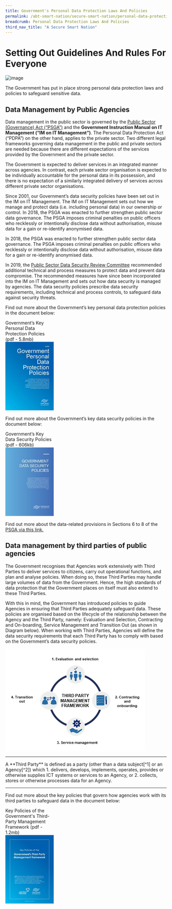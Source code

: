 ```yaml
---
title: Government's Personal Data Protection Laws And Policies
permalink: /abt-smart-nation/secure-smart-nation/personal-data-protection
breadcrumb: Personal Data Protection Laws And Policies
third_nav_title: "A Secure Smart Nation"
---
```


# Setting Out Guidelines And Rules For Everyone

![image](/images/hero-banner.png)

The Government has put in place strong personal data protection laws and policies to safeguard sensitive data.

## Data Management by Public Agencies

Data management in the public sector is governed by the <a href="https://sso.agc.gov.sg/Act/PSGA2018" target="_blank">Public Sector (Governance) Act (“PSGA”)</a> and the **Government Instruction Manual on IT Management (“IM on IT Management”)**. The Personal Data Protection Act (“PDPA”) on the other hand, applies to the private sector. Two different legal frameworks governing data management in the public and private sectors are needed because there are different expectations of the services provided by the Government and the private sector. 

The Government is expected to deliver services in an integrated manner across agencies. In contrast, each private sector organisation is expected to be individually accountable for the personal data in its possession, and there is no expectation of a similarly integrated delivery of services across different private sector organisations.

Since 2001, our Government’s data security policies have been set out in the IM on IT Management. The IM on IT Management sets out how we manage and protect data (i.e. including personal data) in our ownership or control. In 2018, the PSGA was enacted to further strengthen public sector data governance. The PSGA imposes criminal penalties on public officers who recklessly or intentionally disclose data without authorisation, misuse data for a gain or re-identify anonymised data.

In 2018, the PSGA was enacted to further strengthen public sector data governance. The PSGA imposes criminal penalties on public officers who recklessly or intentionally disclose data without authorisation, misuse data for a gain or re-identify anonymised data.

In 2019, the <a href="/our-smart-nation/securing-our-nation/pdp-initiatives" target="_blank">Public Sector Data Security Review Committee</a> recommended additional technical and process measures to protect data and prevent data compromise. The recommended measures have since been incorporated into the IM on IT Management and sets out how data security is managed by agencies. The data security policies prescribe data security requirements, including technical and process controls, to safeguard data against security threats.
 
Find out more about the Government’s key personal data protection policies in the document below:

<div style="width:30%"> 
 Government’s Key Personal Data Protection Policies (pdf - 5.8mb)
</div>
<div style="width:30%"> 
 <a href="/files/publications/government-personal-data-protection-policies-Apr2020.pdf" target="_blank"><img src="/images/our-smart-nation/government-personal-data-protection-policies-apr2020.jpeg"></a>
</div>

Find out more about the Government’s key data security policies in the document below:

<div style="width:30%"> 
 Government’s Key Data Security Policies (pdf - 606kb)
</div>
<div style="width:30%"> 
 <a href="/files/publications/government-data-security-policies.pdf" target="_blank"><img src="/images/our-smart-nation/government-data-security-policies.jpeg"></a>
</div>

Find out more about the data-related provisions in Sections 6 to 8 of the <a href="https://sso.agc.gov.sg/Act/PSGA2018" target="_blank">PSGA via this link.</a>
 
## Data management by third parties of public agencies

The Government recognises that Agencies work extensively with Third Parties to deliver services to citizens, carry out operational functions, and plan and analyse policies. When doing so, these Third Parties may handle large volumes of data from the Government. Hence, the high standards of data protection that the Government places on itself must also extend to these Third Parties.

With this in mind, the Government has introduced policies to guide Agencies in ensuring that Third Parties adequately safeguard data. These policies are organised based on the lifecycle of the relationship between the Agency and the Third Party, namely: Evaluation and Selection, Contracting and On-boarding, Service Management and Transition Out (as shown in Diagram below). When working with Third Parties, Agencies will define the data security requirements that each Third Party has to comply with based on the Government’s data security policies.

![Third party management framework](/images/our-smart-nation/pdp-third-party-framework.png)

<hr>
A **Third Party** is defined as a party (other than a data subject[^1] or an Agency[^2]) which
1. delivers, develops, implements, operates, provides or otherwise supplies ICT systems or services to an Agency, or
2. collects, stores or otherwise processes data for an Agency.

[^1]: Data subject refers to the individual or entity to which the data relates.
[^2]: Agency refers to Organs of State, Ministries, Departments and Statutory Boards
<hr>

Find out more about the key policies that govern how agencies work with its third parties to safeguard data in the document below:

<div style="width:30%"> 
 Key Policies of the Government's Third-Party Management Framework (pdf - 1.2mb)
</div>
<div style="width:30%"> 
 <a href="/files/publications/key-policies-third-party-framework.pdf" target="_blank"><img src="/images/our-smart-nation/key-policies-third-party-framework.jpeg"></a>
</div>
